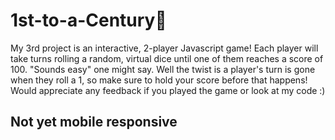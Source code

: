 # 1st-to-a-Century💯
My 3rd project is an interactive, 2-player Javascript game! Each player will take turns rolling a random, virtual dice until one of them reaches a score of 100. "Sounds easy" one might say. Well the twist is a player's turn is gone when they roll a 1, so make sure to hold your score before that happens! Would appreciate any feedback if you played the game or look at my code :)

## Not yet mobile responsive
